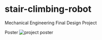 # stair-climbing-robot
Mechanical Engineering Final Design Project

Poster
![project poster](https://github.com/user-attachments/assets/c863b6c7-10e1-43bd-bae5-9e0ab0f0df1f)
